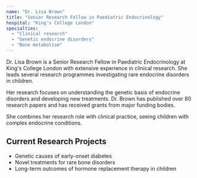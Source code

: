 ```yaml
---
name: "Dr. Lisa Brown"
title: "Senior Research Fellow in Paediatric Endocrinology"
hospital: "King's College London"
specialties:
  - "Clinical research"
  - "Genetic endocrine disorders"
  - "Bone metabolism"
---
```


Dr. Lisa Brown is a Senior Research Fellow in Paediatric Endocrinology at King's College London with extensive experience in clinical research. She leads several research programmes investigating rare endocrine disorders in children.

Her research focuses on understanding the genetic basis of endocrine disorders and developing new treatments. Dr. Brown has published over 80 research papers and has received grants from major funding bodies.

She combines her research role with clinical practice, seeing children with complex endocrine conditions.

## Current Research Projects

- Genetic causes of early-onset diabetes
- Novel treatments for rare bone disorders
- Long-term outcomes of hormone replacement therapy in children
